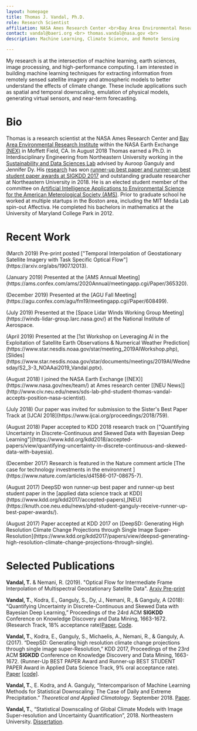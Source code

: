 ```yaml
---
layout: homepage
title: Thomas J. Vandal, Ph.D.
role: Research Scientist
affiliation: NASA Ames Research Center <br>Bay Area Environmental Research Institute <br> Moffett Field, CA 94035
contact: vandal@baeri.org <br> thomas.vandal@nasa.gov <br> 
description: Machine Learning, Climate Science, and Remote Sensing 

---
```


My research is at the intersection of machine learning, earth sciences, image processing, and high-performance computing. I am interested in building machine learning techniques for extracting information from remotely sensed satellite imagery and atmospheric models to better understand the effects of climate change. These include applications such as spatial and temporal downscaling, emulation of physical models, generating virtual sensors, and near-term forecasting. 

# Bio

Thomas is a research scientist at the NASA Ames Research Center and [Bay Area Environmental Research Institute](https://baeri.org/) within the NASA Earth Exchange [(NEX)](https://www.nasa.gov/nex)  in Moffett Field, CA. In August 2018 Thomas earned a Ph.D. in Interdisciplinary Engineering from Northeastern University working in the [Sustainability and Data Sciences Lab](https://web.northeastern.edu/sds/) advised by Auroop Ganguly and Jennifer Dy. His [research](https://www.youtube.com/watch?v=DBYKfMTS23Q) has won [runner-up best paper and runner-up best student paper awards at SIGKDD 2017](https://www.kdd.org/awards/view/2017-sigkdd-best-paper-award-winners) and outstanding graduate researcher at Northeastern University in 2018.  He is an elected student member of the committee on [Artificial Intelligence Applications to Environmental Science for the American Meterological Society (AMS)](https://www.ametsoc.org/index.cfm/stac/committees/committee-on-artificial-intelligence-applications-to-environmental-science/membership/). Prior to graduate school he worked at multiple startups in the Boston area, including the MIT Media Lab spin-out Affectiva.  He completed his bachelors in mathematics at the University of Maryland College Park in 2012.

# Recent Work

<p>(March 2019) Pre-print posted ["Temporal Interpolation of Geostationary Satellite Imagery with Task Specific Optical Flow"](https://arxiv.org/abs/1907.12013). </p>
<p>(January 2019) Presented at the [AMS Annual Meeting](https://ams.confex.com/ams/2020Annual/meetingapp.cgi/Paper/365320). </p>
<p>(December 2019) Presented at the [AGU Fall Meeting](https://agu.confex.com/agu/fm19/meetingapp.cgi/Paper/608499). </p>
<p>(July 2019) Presented at the [Space Lidar Winds Working Group Meeting](https://winds-lidar-group.larc.nasa.gov/) at the National Institute of Aerospace.</p>
<p>(April 2019) Presented at the [1st Workshop on Leveraging AI in the Exploitation of Satellite Earth Observations & Numerical Weather Prediction](https://www.star.nesdis.noaa.gov/star/meeting_2019AIWorkshop.php), [Slides](https://www.star.nesdis.noaa.gov/star/documents/meetings/2019AI/Wednesday/S2_3-3_NOAAai2019_Vandal.pptx).</p>
<p>(August 2018) I joined the NASA Earth Exchange [(NEX)](https://www.nasa.gov/nex/team/) at Ames research center [[NEU News]](http://www.civ.neu.edu/news/sds-lab-phd-student-thomas-vandal-accepts-position-nasa-scientist). </p>
<p>(July 2018) Our paper was invited for submission to the Sister's Best Paper Track at [IJCAI 2018](https://www.ijcai.org/proceedings/2018/759). </p>
<p>(August 2018) Paper accepted to KDD 2018 research track on ["Quantifying Uncertainty in Discrete-Continuous and Skewed Data with Bayesian Deep Learning"](https://www.kdd.org/kdd2018/accepted-papers/view/quantifying-uncertainty-in-discrete-continuous-and-skewed-data-with-bayesia).</p>
<p>(December 2017) Research is featured in the Nature comment article [The case for technology investments in the environment
](https://www.nature.com/articles/d41586-017-08675-7).</p>
<p>(August 2017) DeepSD won runner-up best paper and runner-up best student paper in the [applied data science track at KDD](https://www.kdd.org/kdd2017/accepted-papers),[NEU](https://knuth.coe.neu.edu/news/phd-student-ganguly-receive-runner-up-best-paper-awards/).</p>
<p>(August 2017) Paper accepted at KDD 2017 on [DeepSD: Generating High Resolution Climate Change Projections through Single Image Super-Resolution](https://www.kdd.org/kdd2017/papers/view/deepsd-generating-high-resolution-climate-change-projections-through-single). </p>

# Selected Publications

**Vandal, T.** & Nemani, R. (2019). "Optical Flow for Intermediate Frame Interpolation of Multispectral Geostationary Satellite Data". [Arxiv Pre-print](https://arxiv.org/pdf/1907.12013.pdf)

**Vandal, T.**, Kodra, E., Ganguly, S., Dy, J., Nemani, R., & Ganguly, A (2018): “Quantifying Uncertainty in Discrete-Continuous and Skewed Data with Bayesian Deep Learning,” Proceedings of the 24rd ACM **SIGKDD** Conference on Knowledge Discovery and Data Mining, 1663-1672. (Research Track, 18% acceptance rate)[Paper](https://www.kdd.org/kdd2018/accepted-papers/view/quantifying-uncertainty-in-discrete-continuous-and-skewed-data-with-bayesia), [Code](https://github.com/tjvandal/discrete-continuous-bdl).

**Vandal, T.**, Kodra, E., Ganguly, S., Michaelis, A., Nemani, R., & Ganguly, A. (2017). “DeepSD: Generating high resolution climate change projections through single image super-Resolution,” KDD 2017, Proceedings of the 23rd ACM **SIGKDD** Conference on Knowledge Discovery and Data Mining, 1663-1672. (Runner-Up BEST PAPER Award and Runner-up BEST STUDENT PAPER Award in Applied Data Science Track, 9% oral acceptance rate). [Paper](https://www.kdd.org/kdd2017/papers/view/deepsd-generating-high-resolution-climate-change-projections-through-single) [[code]](https://github.com/tjvandal/deepsd).

**Vandal, T.**, E. Kodra, and A. Ganguly, “Intercomparison of Machine Learning Methods for Statistical Downscaling: The Case of Daily and Extreme Precipitation.” *Theoretical and Applied Climatology*. September 2018. [Paper](https://link.springer.com/article/10.1007/s00704-018-2613-3).

**Vandal, T.**, “Statistical Downscaling of Global Climate Models with Image Super-resolution and Uncertainty Quantification”, 2018. Northeastern University. [Dissertation](./papers/vandal_dissertation_2018.pdf).
